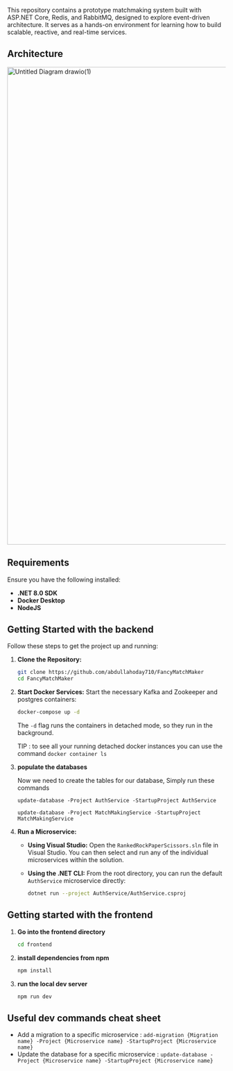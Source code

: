 This repository contains a prototype matchmaking system built with ASP.NET Core, Redis, and RabbitMQ, designed to explore event-driven architecture. It serves as a hands-on environment for learning how to build scalable, reactive, and real-time services.
## Architecture
<img width="1701" height="1101" alt="Untitled Diagram drawio(1)" src="https://github.com/user-attachments/assets/98545b9a-e3e3-4514-8447-1f65a8dee4a1" />

## Requirements

Ensure you have the following installed:

* **.NET 8.0 SDK**
* **Docker Desktop**
* **NodeJS**



## Getting Started with the backend

Follow these steps to get the project up and running:

1.  **Clone the Repository:**
    ```bash
    git clone https://github.com/abdullahoday710/FancyMatchMaker
    cd FancyMatchMaker
    ```

2.  **Start Docker Services:**
   Start the necessary Kafka and Zookeeper and postgres containers:
    ```bash
    docker-compose up -d
    ```
    The `-d` flag runs the containers in detached mode, so they run in the background.

    TIP : to see all your running detached docker instances you can use the command ```docker container ls```

3. **populate the databases**
   
   Now we need to create the tables for our database, Simply run these commands
   
   ```update-database -Project AuthService -StartupProject AuthService```
   
   ```update-database -Project MatchMakingService -StartupProject MatchMakingService```

5.  **Run a Microservice:**

    * **Using Visual Studio:**
        Open the `RankedRockPaperScissors.sln` file in Visual Studio. You can then select and run any of the individual microservices within the solution.

    * **Using the .NET CLI:**
        From the root directory, you can run the default `AuthService` microservice directly:
        ```bash
        dotnet run --project AuthService/AuthService.csproj
        ```
## Getting started with the frontend
1. **Go into the frontend directory**
   ```bash
   cd frontend
   ```
2. **install dependencies from npm**
   ```bash
   npm install
   ```
3. **run the local dev server**
   ```bash
   npm run dev
   ```

## Useful dev commands cheat sheet
- Add a migration to a specific microservice : ```add-migration {Migration name} -Project {Microservice name} -StartupProject {Microservice name}```
- Update the database for a specific microservice : ```update-database -Project {Microservice name} -StartupProject {Microservice name}```
